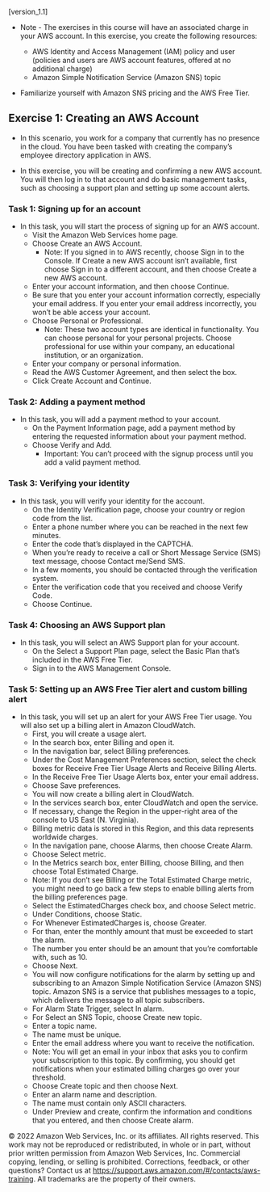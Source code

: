 [version_1.1]

- Note - The exercises in this course will have an associated charge in your AWS account. In this exercise, you create the following resources:
    - AWS Identity and Access Management (IAM) policy and user (policies and users are AWS account features, offered at no additional charge)
    - Amazon Simple Notification Service (Amazon SNS) topic

- Familiarize yourself with Amazon SNS pricing and the AWS Free Tier.

## Exercise 1: Creating an AWS Account

- In this scenario, you work for a company that currently has no presence in the cloud. You have been tasked with creating the company’s employee directory application in AWS.

- In this exercise, you will be creating and confirming a new AWS account. You will then log in to that account and do basic management tasks, such as choosing a support plan and setting up some account alerts.

### Task 1: Signing up for an account

- In this task, you will start the process of signing up for an AWS account.
    - Visit the Amazon Web Services home page.
    - Choose Create an AWS Account.
        - Note: If you signed in to AWS recently, choose Sign in to the Console. If Create a new AWS account isn’t available, first choose Sign in to a different account, and then choose Create a new AWS account.
    - Enter your account information, and then choose Continue.
    - Be sure that you enter your account information correctly, especially your email address. If you enter your email address incorrectly, you won’t be able access your account.
    - Choose Personal or Professional.
        - Note: These two account types are identical in functionality. You can choose personal for your personal projects. Choose professional for use within your company, an educational institution, or an organization.
    - Enter your company or personal information.
    - Read the AWS Customer Agreement, and then select the box.
    - Click Create Account and Continue.

### Task 2: Adding a payment method

- In this task, you will add a payment method to your account.
    - On the Payment Information page, add a payment method by entering the requested information about your payment method.
    - Choose Verify and Add.
        - Important: You can’t proceed with the signup process until you add a valid payment method.

### Task 3: Verifying your identity

- In this task, you will verify your identity for the account.
    - On the Identity Verification page, choose your country or region code from the list.
    - Enter a phone number where you can be reached in the next few minutes.
    - Enter the code that’s displayed in the CAPTCHA.
    - When you’re ready to receive a call or Short Message Service (SMS) text message, choose Contact me/Send SMS.
    - In a few moments, you should be contacted through the verification system.
    - Enter the verification code that you received and choose Verify Code.
    - Choose Continue.

### Task 4: Choosing an AWS Support plan

- In this task, you will select an AWS Support plan for your account.
    - On the Select a Support Plan page, select the Basic Plan that’s included in the AWS Free Tier.
    - Sign in to the AWS Management Console.

### Task 5: Setting up an AWS Free Tier alert and custom billing alert

- In this task, you will set up an alert for your AWS Free Tier usage. You will also set up a billing alert in Amazon CloudWatch.
    - First, you will create a usage alert.
    - In the search box, enter Billing and open it.
    - In the navigation bar, select Billing preferences.
    - Under the Cost Management Preferences section, select the check boxes for Receive Free Tier Usage Alerts and Receive Billing Alerts.
    - In the Receive Free Tier Usage Alerts box, enter your email address.
    - Choose Save preferences.
    - You will now create a billing alert in CloudWatch.
    - In the services search box, enter CloudWatch and open the service.
    - If necessary, change the Region in the upper-right area of the console to US East (N. Virginia).
    - Billing metric data is stored in this Region, and this data represents worldwide charges.
    - In the navigation pane, choose Alarms, then choose Create Alarm.
    - Choose Select metric.
    - In the Metrics search box, enter Billing, choose Billing, and then choose Total Estimated Charge.
    - Note: If you don’t see Billing or the Total Estimated Charge metric, you might need to go back a few steps to enable billing alerts from the billing preferences page.
    - Select the EstimatedCharges check box, and choose Select metric.
    - Under Conditions, choose Static.
    - For Whenever EstimatedCharges is, choose Greater.
    - For than, enter the monthly amount that must be exceeded to start the alarm.
    - The number you enter should be an amount that you’re comfortable with, such as 10.
    - Choose Next.
    - You will now configure notifications for the alarm by setting up and subscribing to an Amazon Simple Notification Service (Amazon SNS) topic. Amazon SNS is a service that publishes messages to a topic, which delivers the message to all topic subscribers.
    - For Alarm State Trigger, select In alarm.
    - For Select an SNS Topic, choose Create new topic.
    - Enter a topic name.
    - The name must be unique.
    - Enter the email address where you want to receive the notification.
    - Note: You will get an email in your inbox that asks you to confirm your subscription to this topic. By confirming, you should get notifications when your estimated billing charges go over your threshold.
    - Choose Create topic and then choose Next.
    - Enter an alarm name and description.
    - The name must contain only ASCII characters.
    - Under Preview and create, confirm the information and conditions that you entered, and then choose Create alarm.

© 2022 Amazon Web Services, Inc. or its affiliates. All rights reserved. This work may not be reproduced or redistributed, in whole or in part, without prior written permission from Amazon Web Services, Inc. Commercial copying, lending, or selling is prohibited. Corrections, feedback, or other questions? Contact us at https://support.aws.amazon.com/#/contacts/aws-training. All trademarks are the property of their owners.
